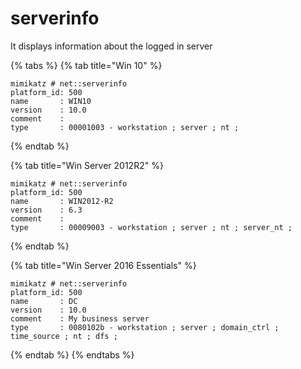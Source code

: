 # serverinfo

It displays information about the logged in server

{% tabs %}
{% tab title="Win 10" %}
```text
mimikatz # net::serverinfo
platform_id: 500
name       : WIN10
version    : 10.0
comment    :
type       : 00001003 - workstation ; server ; nt ;
```
{% endtab %}

{% tab title="Win Server 2012R2" %}
```text
mimikatz # net::serverinfo
platform_id: 500
name       : WIN2012-R2
version    : 6.3
comment    :
type       : 00009003 - workstation ; server ; nt ; server_nt ;
```
{% endtab %}

{% tab title="Win Server 2016 Essentials" %}
```text
mimikatz # net::serverinfo
platform_id: 500
name       : DC
version    : 10.0
comment    : My business server
type       : 0080102b - workstation ; server ; domain_ctrl ; time_source ; nt ; dfs ;
```
{% endtab %}
{% endtabs %}



